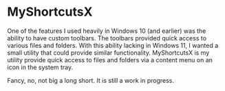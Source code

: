 # MyShortcutsX

One of the features I used heavily in Windows 10 (and earlier) was the ability to have custom toolbars. The toolbars provided quick access to various files and
folders. With this ability lacking in Windows 11, I wanted a small utility that could provide similar functionality. MyShortcutsX is my utility provide quick access 
to files and folders via a content menu on an icon in the system tray. 

Fancy, no, not big a long short. It is still a work in progress.
